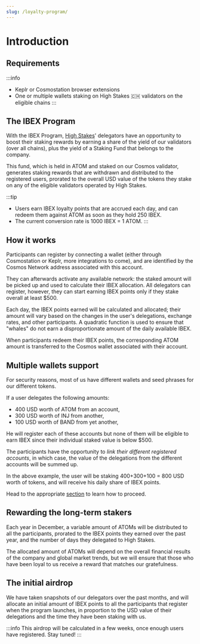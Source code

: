 ```yaml
---
slug: /loyalty-program/
---
```

# Introduction

## Requirements
:::info
* Keplr or Cosmostation browser extensions
* One or multiple wallets staking on High Stakes 🇨🇭 validators on the eligible chains
:::

## The IBEX Program

With the IBEX Program, <a href="https://highstakes.ch">High Stakes</a>' delegators have an opportunity to boost their staking rewards by earning a share of the yield of our validators (over all chains), plus the yield of a Staking Fund that belongs to the company.

This fund, which is held in ATOM and staked on our Cosmos validator, generates staking rewards that are withdrawn and distributed to the registered users, prorated to the overall USD value of the tokens they stake on any of the eligible validators operated by High Stakes.

:::tip
- Users earn IBEX loyalty points that are accrued each day, and can redeem them against ATOM as soon as they hold 250 IBEX.
- The current conversion rate is 1000 IBEX = 1 ATOM.
:::

## How it works

Participants can register by connecting a wallet (either through Cosmostation or Keplr, more integrations to come), and are identified by the Cosmos Network address associated with this account.

They can afterwards activate any available network: the staked amount will be picked up and used to calculate their IBEX allocation.
All delegators can register, however, they can start earning IBEX points only if they stake overall at least $500.

Each day, the IBEX points earned will be calculated and allocated; their amount will vary based on the changes in the user's delegations, exchange rates, and other participants. A quadratic function is used to ensure that "whales" do not earn a disproportionate amount of the daily available IBEX.

When participants redeem their IBEX points, the corresponding ATOM amount is transferred to the Cosmos wallet associated with their account.

## Multiple wallets support

For security reasons, most of us have different wallets and seed phrases for our different tokens.

If a user delegates the following amounts:

- 400 USD worth of ATOM from an account,
- 300 USD worth of INJ from another,
- 100 USD worth of BAND from yet another,

He will register each of these accounts but none of them will be eligible to earn IBEX since their individual staked value is below $500.

The participants have the opportunity to _link their different registered accounts_, in which case, the value of the delegations from the different accounts will be summed up.

In the above example, the user will be staking 400+300+100 = 800 USD worth of tokens, and will receive his daily share of IBEX points.

Head to the appropriate <a href="/loyalty-program/link/">section</a> to learn how to proceed.

## Rewarding the long-term stakers

Each year in December, a variable amount of ATOMs will be distributed to all the participants, prorated to the IBEX points they earned over the past year, and the number of days they delegated to High Stakes.

The allocated amount of ATOMs will depend on the overall financial results of the company and global market trends, but we will ensure that those who have been loyal to us receive a reward that matches our gratefulness.

## The initial airdrop

We have taken snapshots of our delegators over the past months, and will allocate an initial amount of IBEX points to all the participants that register when the program launches, in proportion to the USD value of their delegations and the time they have been staking with us.

:::info
This airdrop will be calculated in a few weeks, once enough users have registered. Stay tuned!
:::
